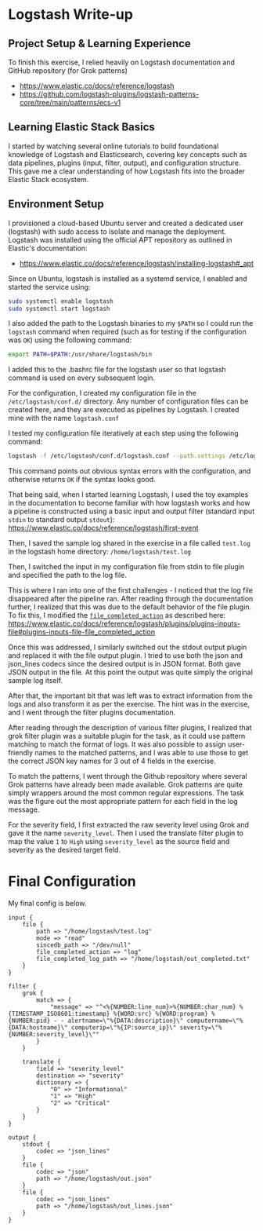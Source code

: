 # Logstash Write-up

## Project Setup & Learning Experience
To finish this exercise, I relied heavily on Logstash documentation and GitHub repository (for Grok patterns)
* https://www.elastic.co/docs/reference/logstash
* https://github.com/logstash-plugins/logstash-patterns-core/tree/main/patterns/ecs-v1

## Learning Elastic Stack Basics
I started by watching several online tutorials to build foundational knowledge of Logstash and Elasticsearch, covering key concepts such as data pipelines, plugins (input, filter, output), and configuration structure. This gave me a clear understanding of how Logstash fits into the broader Elastic Stack ecosystem.
## Environment Setup
I provisioned a cloud-based Ubuntu server and created a dedicated user (logstash) with sudo access to isolate and manage the deployment. Logstash was installed using the official APT repository as outlined in Elastic's documentation:
* https://www.elastic.co/docs/reference/logstash/installing-logstash#_apt

Since on Ubuntu, logstash is installed as a systemd service, I enabled and started the service using:
```sh
sudo systemctl enable logstash
sudo systemctl start logstash
```

I also added the path to the Logstash binaries to my `$PATH` so I could run the `logstash` command when required (such as for testing if the configuration was `OK`) using the following command:
```sh
export PATH=$PATH:/usr/share/logstash/bin
```

I added this to the .bashrc file for the logstash user so that logstash command is used on every subsequent login.

For the configuration, I created my configuration file in the `/etc/logstash/conf.d/` directory. Any number of configuration files can be created here, and they are executed as pipelines by Logstash. I created mine with the name `logstash.conf`

I tested my configuration file iteratively at each step using the following command:
```sh
logstash -f /etc/logstash/conf.d/logstash.conf --path.settings /etc/logstash --config.test_and_exit
```

This command points out obvious syntax errors with the configuration, and otherwise returns `OK` if the syntax looks good.

That being said, when I started learning Logstash, I used the toy examples in the documentation to become familiar with how logstash works and how a pipeline is constructed using a basic input and output filter (standard input `stdin` to standard output `stdout`): https://www.elastic.co/docs/reference/logstash/first-event

Then, I saved the sample log shared in the exercise in a file called `test.log` in the logstash home directory: 
`/home/logstash/test.log`

Then, I switched the input in my configuration file from stdin to file plugin and specified the path to the log file.

This is where I ran into one of the first challenges - I noticed that the log file disappeared after the pipeline ran. After reading through the documentation further, I realized that this was due to the default behavior of the file plugin. To fix this, I modified the [`file_completed_action`](https://www.elastic.co/docs/reference/logstash/plugins/plugins-inputs-file#plugins-inputs-file-file_completed_action) as described here: https://www.elastic.co/docs/reference/logstash/plugins/plugins-inputs-file#plugins-inputs-file-file_completed_action

Once this was addressed, I similarly switched out the stdout output plugin and replaced it with the file output plugin. I tried to use both the json and json_lines codecs since the desired output is in JSON format. Both gave JSON output in the file. At this point the output was quite simply the original sample log itself.

After that, the important bit that was left was to extract information from the logs and also transform it as per the exercise. The hint was in the exercise, and I went through the filter plugins documentation.

After reading through the description of various filter plugins, I realized that grok filter plugin was a suitable plugin for the task, as it could use pattern matching to match the format of logs. It was also possible to assign user-friendly names to the matched patterns, and I was able to use those to get the correct JSON key names for 3 out of 4 fields in the exercise.

To match the patterns, I went through the Github repository where several Grok patterns have already been made available. Grok patterns are quite simply wrappers around the most common regular expressions. The task was the figure out the most appropriate pattern for each field in the log message.
 
For the severity field, I first extracted the raw severity level using Grok and gave it the name `severity_level`. Then I used the translate filter plugin to map the value `1` to `High` using `severity_level` as the source field and severity as the desired target field.

# Final Configuration

My final config is below.

```
input { 
    file {
        path => "/home/logstash/test.log"
        mode => "read"
        sincedb_path => "/dev/null"
        file_completed_action => "log"
        file_completed_log_path => "/home/logstash/out_completed.txt"
    }
}

filter {
    grok {
        match => {
            "message" => "^<%{NUMBER:line_num}>%{NUMBER:char_num} %{TIMESTAMP_ISO8601:timestamp} %{WORD:src} %{WORD:program} %{NUMBER:pid} - - alertname=\"%{DATA:description}\" computername=\"%{DATA:hostname}\" computerip=\"%{IP:source_ip}\" severity=\"%{NUMBER:severity_level}\""
        }
    }

    translate {
        field => "severity_level"
        destination => "severity"
        dictionary => {
            "0" => "Informational"
            "1" => "High"
            "2" => "Critical"
        }
    }
}

output {
    stdout {
        codec => "json_lines"
    }
    file {
        codec => "json"
        path => "/home/logstash/out.json"
    }
    file {
        codec => "json_lines"
        path => "/home/logstash/out_lines.json"
    }
}
```
